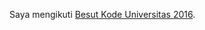 Saya mengikuti <a href="http://wikimedia-id.github.io/besutkode/beranda-universitas.html" >Besut Kode Universitas 2016</a>. 
